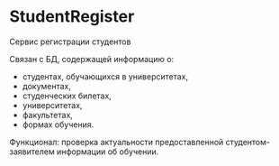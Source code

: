 # StudentRegister
Сервис регистрации студентов

Связан с БД, содержащей информацию о:
- студентах, обучающихся в университетах, 
- документах, 
- студенческих билетах, 
- университетах, 
- факультетах,
- формах обучения.

Функционал: проверка актуальности предоставленной студентом-заявителем информации об обучении.
